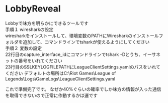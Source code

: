 # LobbyReveal
Lobbyで味方を明らかにできるツールです    
手順１ wiresharkの設定    
wiresharkをインストールして、環境変数のPATHにWiresharkのインストールフォルダを追加して、コマンドラインでtsharkが使えるようにしてください     
手順２ 変数の設定     
22行目のcapture_interface_idにコマンドラインでtshark -Dとうち、イーサネットの番号をいれてください     
23行目のSSLKEYLOGFILEPATHにLeagueClientSettings.yamlのパスをいれてください  デフォルトの場所はC:\Riot Games\League of Legends\Logs\GameLogs\LeagueClientSettings.yaml    

これで準備完了です。
なぜか40%ぐらいの確率でしか味方の情報が入った通信を取得できないので正常に作動するかは運です
